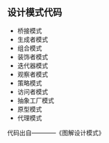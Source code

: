 ## 设计模式代码
* 桥接模式
* 生成者模式
* 组合模式
* 装饰者模式
* 迭代器模式
* 观察者模式
* 策略模式
* 访问者模式
* 抽象工厂模式
* 原型模式
* 代理模式

代码出自————《图解设计模式》 
